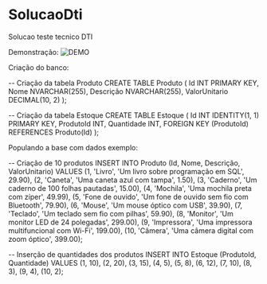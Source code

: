 # SolucaoDti

Solucao teste tecnico DTI

Demonstração:
![DEMO](gifDemonstracao.gif)

Criação do banco:

-- Criação da tabela Produto
CREATE TABLE Produto (
Id INT PRIMARY KEY,
Nome NVARCHAR(255),
Descrição NVARCHAR(255),
ValorUnitario DECIMAL(10, 2)
);

-- Criação da tabela Estoque
CREATE TABLE Estoque (
Id INT IDENTITY(1, 1) PRIMARY KEY,
ProdutoId INT,
Quantidade INT,
FOREIGN KEY (ProdutoId) REFERENCES Produto(Id)
);

Populando a base com dados exemplo:

-- Criação de 10 produtos
INSERT INTO Produto (Id, Nome, Descrição, ValorUnitario) VALUES
(1, 'Livro', 'Um livro sobre programação em SQL', 29.90),
(2, 'Caneta', 'Uma caneta azul com tampa', 1.50),
(3, 'Caderno', 'Um caderno de 100 folhas pautadas', 15.00),
(4, 'Mochila', 'Uma mochila preta com zíper', 49.99),
(5, 'Fone de ouvido', 'Um fone de ouvido sem fio com Bluetooth', 79.90),
(6, 'Mouse', 'Um mouse óptico com USB', 39.90),
(7, 'Teclado', 'Um teclado sem fio com pilhas', 59.90),
(8, 'Monitor', 'Um monitor LED de 24 polegadas', 299.00),
(9, 'Impressora', 'Uma impressora multifuncional com Wi-Fi', 199.00),
(10, 'Câmera', 'Uma câmera digital com zoom óptico', 399.00);

-- Inserção de quantidades dos produtos
INSERT INTO Estoque (ProdutoId, Quantidade) VALUES
(1, 10),
(2, 20),
(3, 15),
(4, 5),
(5, 8),
(6, 12),
(7, 10),
(8, 3),
(9, 4),
(10, 2);
